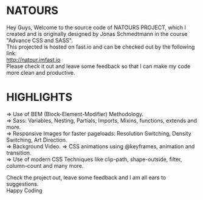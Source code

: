 # NATOURS
Hey Guys, Welcome to the source code of NATOURS PROJECT, which I created and is originally designed by Jonas Schmedtmann in the course "Advance CSS and SASS".  
This projected is hosted on fast.io and can be checked out by the following link:  
http://natour.imfast.io  
Please check it out and leave some feedback so that I can make my code more clean and productive.  

# HIGHLIGHTS

=> Use of BEM (Block-Element-Modifier) Methodology.  
=> Sass: Variables, Nesting, Partials, Imports, Mixins, functions, extends and more.  
=> Responsive Images for faster pageloads: Resolution Switching, Density Switching, Art Direction.  
=> Background Video. 
=> CSS animations using @keyframes, animation and transition.  
=> Use of modern CSS Techniques like clip-path, shape-outside, filter, column-count and many more.  

Check the project out, leave some feedback and I am all ears to suggestions.  
Happy Coding
